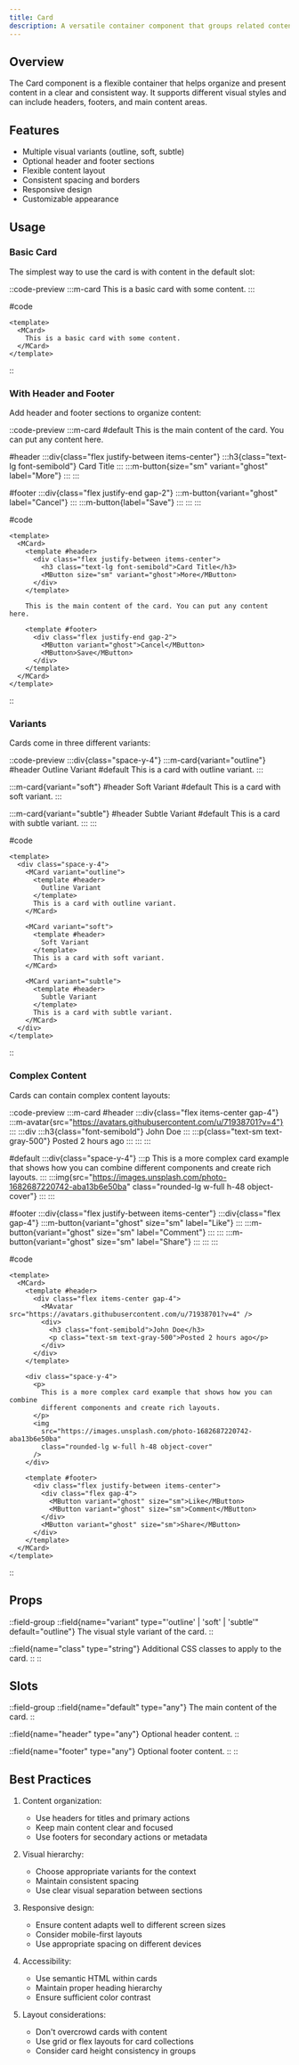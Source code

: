 ```yaml
---
title: Card
description: A versatile container component that groups related content and actions with support for header, body, and footer sections.
---
```


## Overview

The Card component is a flexible container that helps organize and present content in a clear and consistent way. It supports different visual styles and can include headers, footers, and main content areas.

## Features

- Multiple visual variants (outline, soft, subtle)
- Optional header and footer sections
- Flexible content layout
- Consistent spacing and borders
- Responsive design
- Customizable appearance

## Usage

### Basic Card

The simplest way to use the card is with content in the default slot:

::code-preview
:::m-card
  This is a basic card with some content.
:::

#code
```vue
<template>
  <MCard>
    This is a basic card with some content.
  </MCard>
</template>
```
::

### With Header and Footer

Add header and footer sections to organize content:

::code-preview
  :::m-card
  #default
  This is the main content of the card. You can put any content here.

  #header
  :::div{class="flex justify-between items-center"}
    :::h3{class="text-lg font-semibold"}
      Card Title
    :::
    :::m-button{size="sm" variant="ghost" label="More"}
    :::
  :::

  #footer
  :::div{class="flex justify-end gap-2"}
    :::m-button{variant="ghost" label="Cancel"}
    :::
    :::m-button{label="Save"}
    :::
  :::
  :::

#code
```vue
<template>
  <MCard>
    <template #header>
      <div class="flex justify-between items-center">
        <h3 class="text-lg font-semibold">Card Title</h3>
        <MButton size="sm" variant="ghost">More</MButton>
      </div>
    </template>

    This is the main content of the card. You can put any content here.

    <template #footer>
      <div class="flex justify-end gap-2">
        <MButton variant="ghost">Cancel</MButton>
        <MButton>Save</MButton>
      </div>
    </template>
  </MCard>
</template>
```
::

### Variants

Cards come in three different variants:

::code-preview
:::div{class="space-y-4"}
  :::m-card{variant="outline"}
  #header
  Outline Variant
  #default
  This is a card with outline variant.
  :::

  :::m-card{variant="soft"}
  #header
  Soft Variant
  #default
  This is a card with soft variant.
  :::

  :::m-card{variant="subtle"}
  #header
  Subtle Variant
  #default
  This is a card with subtle variant.
  :::
:::

#code
```vue
<template>
  <div class="space-y-4">
    <MCard variant="outline">
      <template #header>
        Outline Variant
      </template>
      This is a card with outline variant.
    </MCard>

    <MCard variant="soft">
      <template #header>
        Soft Variant
      </template>
      This is a card with soft variant.
    </MCard>

    <MCard variant="subtle">
      <template #header>
        Subtle Variant
      </template>
      This is a card with subtle variant.
    </MCard>
  </div>
</template>
```
::

### Complex Content

Cards can contain complex content layouts:

::code-preview
  :::m-card
  #header
  :::div{class="flex items-center gap-4"}
    :::m-avatar{src="https://avatars.githubusercontent.com/u/71938701?v=4"}
    :::
    :::div
      :::h3{class="font-semibold"}
        John Doe
      :::
      :::p{class="text-sm text-gray-500"}
        Posted 2 hours ago
      :::
    :::
  :::

  #default
  :::div{class="space-y-4"}
    :::p
      This is a more complex card example that shows how you can combine different components and create rich layouts.
    :::
    :::img{src="https://images.unsplash.com/photo-1682687220742-aba13b6e50ba" class="rounded-lg w-full h-48 object-cover"}
    :::
  :::

  #footer
  :::div{class="flex justify-between items-center"}
    :::div{class="flex gap-4"}
      :::m-button{variant="ghost" size="sm" label="Like"}
      :::
      :::m-button{variant="ghost" size="sm" label="Comment"}
      :::
    :::
    :::m-button{variant="ghost" size="sm" label="Share"}
    :::
  :::
  :::

#code
```vue
<template>
  <MCard>
    <template #header>
      <div class="flex items-center gap-4">
        <MAvatar src="https://avatars.githubusercontent.com/u/71938701?v=4" />
        <div>
          <h3 class="font-semibold">John Doe</h3>
          <p class="text-sm text-gray-500">Posted 2 hours ago</p>
        </div>
      </div>
    </template>

    <div class="space-y-4">
      <p>
        This is a more complex card example that shows how you can combine
        different components and create rich layouts.
      </p>
      <img
        src="https://images.unsplash.com/photo-1682687220742-aba13b6e50ba"
        class="rounded-lg w-full h-48 object-cover"
      />
    </div>

    <template #footer>
      <div class="flex justify-between items-center">
        <div class="flex gap-4">
          <MButton variant="ghost" size="sm">Like</MButton>
          <MButton variant="ghost" size="sm">Comment</MButton>
        </div>
        <MButton variant="ghost" size="sm">Share</MButton>
      </div>
    </template>
  </MCard>
</template>
```
::

## Props

::field-group
  ::field{name="variant" type="'outline' | 'soft' | 'subtle'" default="outline"}
  The visual style variant of the card.
  ::

  ::field{name="class" type="string"}
  Additional CSS classes to apply to the card.
  ::
::

## Slots

::field-group
  ::field{name="default" type="any"}
  The main content of the card.
  ::

  ::field{name="header" type="any"}
  Optional header content.
  ::

  ::field{name="footer" type="any"}
  Optional footer content.
  ::
::

## Best Practices

1. Content organization:
   - Use headers for titles and primary actions
   - Keep main content clear and focused
   - Use footers for secondary actions or metadata

2. Visual hierarchy:
   - Choose appropriate variants for the context
   - Maintain consistent spacing
   - Use clear visual separation between sections

3. Responsive design:
   - Ensure content adapts well to different screen sizes
   - Consider mobile-first layouts
   - Use appropriate spacing on different devices

4. Accessibility:
   - Use semantic HTML within cards
   - Maintain proper heading hierarchy
   - Ensure sufficient color contrast

5. Layout considerations:
   - Don't overcrowd cards with content
   - Use grid or flex layouts for card collections
   - Consider card height consistency in groups 